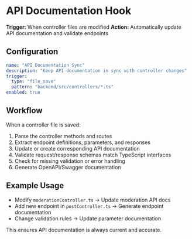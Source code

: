 # API Documentation Hook

**Trigger:** When controller files are modified
**Action:** Automatically update API documentation and validate endpoints

## Configuration

```yaml
name: "API Documentation Sync"
description: "Keep API documentation in sync with controller changes"
trigger:
  type: "file_save"
  pattern: "backend/src/controllers/*.ts"
enabled: true
```

## Workflow

When a controller file is saved:
1. Parse the controller methods and routes
2. Extract endpoint definitions, parameters, and responses
3. Update or create corresponding API documentation
4. Validate request/response schemas match TypeScript interfaces
5. Check for missing validation or error handling
6. Generate OpenAPI/Swagger documentation

## Example Usage

- Modify `moderationController.ts` → Update moderation API docs
- Add new endpoint in `postController.ts` → Generate endpoint documentation
- Change validation rules → Update parameter documentation

This ensures API documentation is always current and accurate.